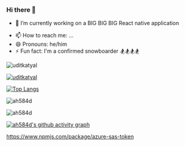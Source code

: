 ### Hi there 👋

<!--
**ah584d/ah584d** is a ✨ _special_ ✨ repository because its `README.md` (this file) appears on your GitHub profile.
-->

- 🔭 I’m currently working on a BIG BIG BIG React native application
<!--
- 🌱 I’m currently learning 

- 👯 I’m looking to collaborate on ...
- 🤔 I’m looking for help with ...
- 💬 Ask me about ...
-->

- 📫 How to reach me: ...
- 😄 Pronouns: he/him
- ⚡ Fun fact: I'm a confirmed snowboarder 🏂🏂🏂🏂 

<p align="left"> <img src="https://komarev.com/ghpvc/?username=ah584d&label=Profile%20views&color=0e75b6&style=flat" alt="uditkatyal" /> </p>
<p align="left"> <a href="https://github.com/ryo-ma/github-profile-trophy"><img src="https://github-profile-trophy.vercel.app/?username=ah584d" alt="uditkatyal" /></a> </p>

[![Top Langs](https://github-readme-stats.vercel.app/api/top-langs/?username=uditkatyal&layout=compact)](https://github.com/uditkatyal/github-readme-stats)


<p><img align="center" src="https://github-readme-stats.vercel.app/api?username=ah584d&show_icons=true&locale=en" alt="ah584d" /></p>


<p><img align="center" src="https://github-readme-streak-stats.herokuapp.com/?user=ah584d&" alt="ah584d" /></p>

[![ah584d's github activity graph](https://activity-graph.herokuapp.com/graph?username=ah584d&bg_color=000000&color=1fdbd8&line=ff5c5c&point=1adbce&area=true&hide_border=true)](https://github.com/ashutosh00710/github-readme-activity-graph)

https://www.npmjs.com/package/azure-sas-token
